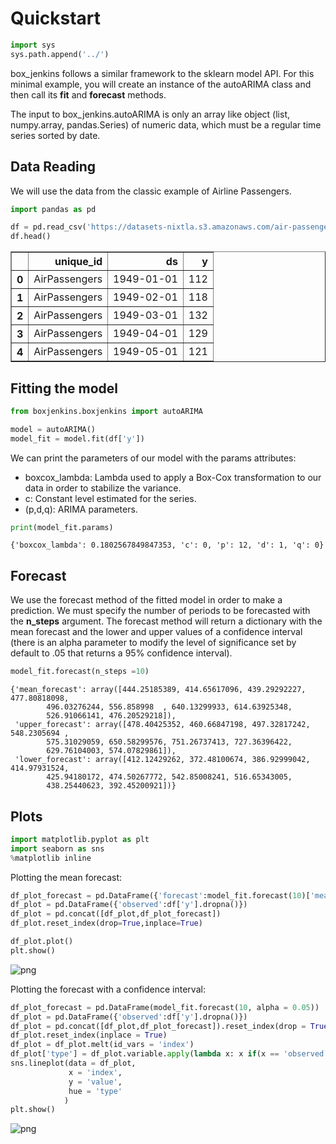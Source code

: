 # Quickstart


```python
import sys
sys.path.append('../')
```

box_jenkins follows a similar framework to the sklearn model API. For this minimal example, you will create an instance of the autoARIMA class and then call its **fit** and **forecast** methods.

The input to box_jenkins.autoARIMA is only an array like object (list, numpy.array, pandas.Series) of numeric data, which must be a regular time series sorted by date.

## Data Reading

We will use the data from the classic example of Airline Passengers.


```python
import pandas as pd
```


```python
df = pd.read_csv('https://datasets-nixtla.s3.amazonaws.com/air-passengers.csv')
df.head()
```




<div>
<style scoped>
    .dataframe tbody tr th:only-of-type {
        vertical-align: middle;
    }

    .dataframe tbody tr th {
        vertical-align: top;
    }

    .dataframe thead th {
        text-align: right;
    }
</style>
<table border="1" class="dataframe">
  <thead>
    <tr style="text-align: right;">
      <th></th>
      <th>unique_id</th>
      <th>ds</th>
      <th>y</th>
    </tr>
  </thead>
  <tbody>
    <tr>
      <th>0</th>
      <td>AirPassengers</td>
      <td>1949-01-01</td>
      <td>112</td>
    </tr>
    <tr>
      <th>1</th>
      <td>AirPassengers</td>
      <td>1949-02-01</td>
      <td>118</td>
    </tr>
    <tr>
      <th>2</th>
      <td>AirPassengers</td>
      <td>1949-03-01</td>
      <td>132</td>
    </tr>
    <tr>
      <th>3</th>
      <td>AirPassengers</td>
      <td>1949-04-01</td>
      <td>129</td>
    </tr>
    <tr>
      <th>4</th>
      <td>AirPassengers</td>
      <td>1949-05-01</td>
      <td>121</td>
    </tr>
  </tbody>
</table>
</div>



## Fitting the model 


```python
from boxjenkins.boxjenkins import autoARIMA
```


```python
model = autoARIMA()
model_fit = model.fit(df['y'])
```

We can print the parameters of our model with the params attributes:
- boxcox_lambda: Lambda used to apply a Box-Cox transformation to our data in order to stabilize the variance.
- c: Constant level estimated for the series.
- (p,d,q): ARIMA parameters.


```python
print(model_fit.params)
```

    {'boxcox_lambda': 0.1802567849847353, 'c': 0, 'p': 12, 'd': 1, 'q': 0}


## Forecast 

We use the forecast method of the fitted model in order to make a prediction. We must specify the number of periods to be forecasted with the **n_steps** argument. The forecast method will return a dictionary with the mean forecast and the lower and upper values of a confidence interval (there is an alpha parameter to modify the level of significance set by default to .05 that returns a 95% confidence interval).


```python
model_fit.forecast(n_steps =10)
```




    {'mean_forecast': array([444.25185389, 414.65617096, 439.29292227, 477.80818098,
            496.03276244, 556.858998  , 640.13299933, 614.63925348,
            526.91066141, 476.20529218]),
     'upper_forecast': array([478.40425352, 460.66847198, 497.32817242, 548.2305694 ,
            575.31029059, 650.58299576, 751.26737413, 727.36396422,
            629.76104003, 574.07829861]),
     'lower_forecast': array([412.12429262, 372.48100674, 386.92999042, 414.97931524,
            425.94180172, 474.50267772, 542.85008241, 516.65343005,
            438.25440623, 392.45200921])}



## Plots 


```python
import matplotlib.pyplot as plt
import seaborn as sns
%matplotlib inline
```

Plotting the mean forecast:


```python
df_plot_forecast = pd.DataFrame({'forecast':model_fit.forecast(10)['mean_forecast']})
df_plot = pd.DataFrame({'observed':df['y'].dropna()})
df_plot = pd.concat([df_plot,df_plot_forecast])
df_plot.reset_index(drop=True,inplace=True)

df_plot.plot()
plt.show()
```


    
![png](output_19_0.png)
    


Plotting the forecast with a confidence interval:


```python
df_plot_forecast = pd.DataFrame(model_fit.forecast(10, alpha = 0.05))
df_plot = pd.DataFrame({'observed':df['y'].dropna()})
df_plot = pd.concat([df_plot,df_plot_forecast]).reset_index(drop = True)
df_plot.reset_index(inplace = True)
df_plot = df_plot.melt(id_vars = 'index')
df_plot['type'] = df_plot.variable.apply(lambda x: x if(x == 'observed') else 'forecast')
sns.lineplot(data = df_plot,
             x = 'index',
             y = 'value',
             hue = 'type'
            )
plt.show()
```


    
![png](output_21_0.png)
    



```python

```
